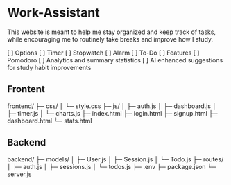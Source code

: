 # Work-Assistant

This website is meant to help me stay organized and keep track of tasks, while encouraging me to routinely take breaks and improve how I study. 

[ ] Options
    [ ] Timer
    [ ] Stopwatch
    [ ] Alarm
    [ ] To-Do
[ ] Features
    [ ] Pomodoro
    [ ] Analytics and summary statistics
    [ ] AI enhanced suggestions for study habit improvements

## Frontent

frontend/
├─ css/
│  └─ style.css
├─ js/
│  ├─ auth.js
│  ├─ dashboard.js
│  ├─ timer.js
│  └─ charts.js
├─ index.html
├─ login.html
├─ signup.html
├─ dashboard.html
└─ stats.html

## Backend

backend/
├─ models/
│  ├─ User.js
│  ├─ Session.js
│  └─ Todo.js
├─ routes/
│  ├─ auth.js
│  ├─ sessions.js
│  └─ todos.js
├─ .env
├─ package.json
└─ server.js